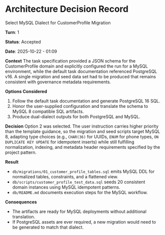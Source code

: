 # Architecture Decision Record

Select MySQL Dialect for CustomerProfile Migration

**Turn**: 1

**Status**: Accepted

**Date**: 2025-10-22 - 01:09

**Context**
The task specification provided a JSON schema for the CustomerProfile domain and explicitly configured the run for a MySQL environment, while the default task documentation referenced PostgreSQL v16. A single migration and seed data set had to be produced that remains consistent with governance metadata requirements.

**Options Considered**
1. Follow the default task documentation and generate PostgreSQL 16 SQL.
2. Honor the user-supplied configuration and translate the schema to MySQL 8 compatible SQL artifacts.
3. Produce dual-dialect outputs for both PostgreSQL and MySQL.

**Decision**
Option 2 was selected. The user instruction carries higher priority than the template guidance, so the migration and seed scripts target MySQL 8, adapting type choices (e.g., `CHAR(36)` for UUIDs, `ENUM` for phone types, `ON DUPLICATE KEY UPDATE` for idempotent inserts) while still fulfilling normalization, indexing, and metadata header requirements specified by the project pattern.

**Result**
- `db/migrations/01_customer_profile_tables.sql` emits MySQL DDL for normalized tables, constraints, and a flattened view.
- `db/scripts/customer_profile_test_data.sql` seeds 20 consistent domain instances using MySQL idempotent patterns.
- `db/README.md` documents execution steps for the MySQL workflow.

**Consequences**
- The artifacts are ready for MySQL deployments without additional translation.
- If PostgreSQL assets are ever required, a new migration would need to be generated to match that dialect.
